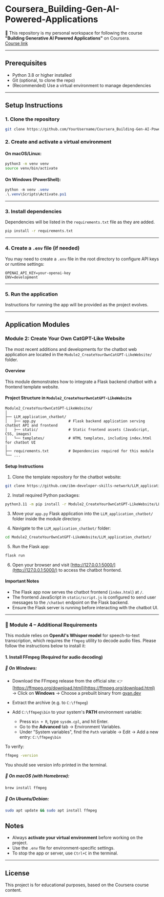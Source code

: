# Coursera_Building-Gen-AI-Powered-Applications

🧠 This repository is my personal workspace for following the course **"Building Generative AI Powered Applications"** on Coursera.  
[Course link](https://www.coursera.org/learn/building-gen-ai-powered-applications)

---

## Prerequisites

- Python 3.8 or higher installed  
- Git (optional, to clone the repo)  
- (Recommended) Use a virtual environment to manage dependencies  

---

## Setup Instructions

### 1. Clone the repository 

```bash
git clone https://github.com/YourUsername/Coursera_Building-Gen-AI-Powered-Applications.git
```

### 2. Create and activate a virtual environment

#### On macOS/Linux:

```bash
python3 -m venv venv
source venv/bin/activate
```

#### On Windows (PowerShell):

```powershell
python -m venv .venv
.\.venv\Scripts\Activate.ps1
```

---

### 3. Install dependencies

Dependencies will be listed in the `requirements.txt` file as they are added.

```bash
pip install -r requirements.txt
```

---

### 4. Create a `.env` file (if needed)

You may need to create a `.env` file in the root directory to configure API keys or runtime settings:

```
OPENAI_API_KEY=your-openai-key
ENV=development
```

---

### 5. Run the application

Instructions for running the app will be provided as the project evolves.

---

## Application Modules


### Module 2: Create Your Own CatGPT-Like Website

The most recent additions and developments for the chatbot web application are located in the
`Module2_CreateYourOwnCatGPT-LikeWebsite/` folder.

#### Overview

This module demonstrates how to integrate a Flask backend chatbot with a frontend template website.

#### Project Structure in `Module2_CreateYourOwnCatGPT-LikeWebsite`

```
Module2_CreateYourOwnCatGPT-LikeWebsite/
│
├── LLM_application_chatbot/
│   ├── app.py               # Flask backend application serving chatbot API and frontend
│   ├── static/              # Static frontend assets (JavaScript, CSS, images)
│   └── templates/           # HTML templates, including index.html for chatbot UI
│
├── requirements.txt         # Dependencies required for this module
└── ...
```

#### Setup Instructions

1. Clone the template repository for the chatbot website:

```bash
git clone https://github.com/ibm-developer-skills-network/LLM_application_chatbot
```

2. Install required Python packages:

```bash
python3.11 -m pip install -r Module2_CreateYourOwnCatGPT-LikeWebsite/LLM_application_chatbot/requirements.txt
```

3. Move your `app.py` Flask application into the `LLM_application_chatbot/` folder inside the module directory.

4. Navigate to the `LLM_application_chatbot/` folder:

```bash
cd Module2_CreateYourOwnCatGPT-LikeWebsite/LLM_application_chatbot/
```

5. Run the Flask app:

```bash
flask run
```

6. Open your browser and visit [http://127.0.0.1:5000/](http://127.0.0.1:5000/) to access the chatbot frontend.

#### Important Notes

* The Flask app now serves the chatbot frontend (`index.html`) at `/`.
* The frontend JavaScript in `static/script.js` is configured to send user messages to the `/chatbot` endpoint on the Flask backend.
* Ensure the Flask server is running before interacting with the chatbot UI.

---

### 🧰 Module 4 – Additional Requirements

This module relies on **OpenAI's Whisper model** for speech-to-text transcription, which requires the `ffmpeg` utility to decode audio files. Please follow the instructions below to install it:

#### 1. Install FFmpeg (Required for audio decoding)

##### 🔹 On Windows:

* Download the FFmpeg release from the official site:
  👉 [https://ffmpeg.org/download.html](https://ffmpeg.org/download.html) → Click on **Windows** → Choose a prebuilt binary from [gyan.dev](https://www.gyan.dev/ffmpeg/builds/)
* Extract the archive (e.g. to `C:\ffmpeg`)
* Add `C:\ffmpeg\bin` to your system's **PATH** environment variable:

  * Press `Win + R`, type `sysdm.cpl`, and hit Enter.
  * Go to the **Advanced** tab → Environment Variables.
  * Under "System variables", find the `Path` variable → Edit → Add a new entry: `C:\ffmpeg\bin`

To verify:

```bash
ffmpeg -version
```

You should see version info printed in the terminal.

##### 🔹 On macOS (with Homebrew):

```bash
brew install ffmpeg
```

##### 🔹 On Ubuntu/Debian:

```bash
sudo apt update && sudo apt install ffmpeg
```


## Notes

- Always **activate your virtual environment** before working on the project.  
- Use the `.env` file for environment-specific settings.  
- To stop the app or server, use `Ctrl+C` in the terminal.  

---

## License

This project is for educational purposes, based on the Coursera course content.
